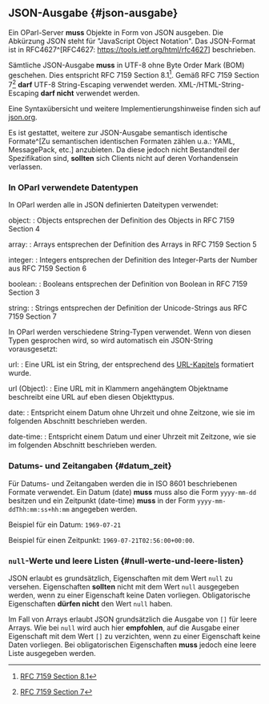## JSON-Ausgabe {#json-ausgabe}

Ein OParl-Server **muss** Objekte in Form von JSON ausgeben. Die Abkürzung JSON steht
für "JavaScript Object Notation". Das JSON-Format ist in
RFC4627^[RFC4627: <https://tools.ietf.org/html/rfc4627>] beschrieben.

Sämtliche JSON-Ausgabe **muss** in UTF-8 ohne Byte Order Mark (BOM) geschehen. Dies entspricht
RFC 7159 Section 8.1[^fn-rfc7159-81]. Gemäß RFC 7159 Section 7[^fn-rfc7159-7] **darf** UTF-8
String-Escaping verwendet werden. XML-/HTML-String-Escaping **darf nicht** verwendet werden.

Eine Syntaxübersicht und weitere Implementierungshinweise finden sich auf
[json.org](http://json.org/).

Es ist gestattet, weitere zur JSON-Ausgabe semantisch identische
Formate^[Zu semantischen identischen Formaten zählen u.a.: YAML, MessagePack, etc.]
anzubieten. Da diese jedoch nicht Bestandteil der Spezifikation sind,
**sollten** sich Clients nicht auf deren Vorhandensein verlassen.

[^fn-rfc7159-7]: [RFC 7159 Section 7](https://tools.ietf.org/html/rfc7159#section-7)
[^fn-rfc7159-81]: [RFC 7159 Section 8.1](https://tools.ietf.org/html/rfc7159#section-8.1)

### In OParl verwendete Datentypen

In OParl werden alle in JSON definierten Dateitypen verwendet:

object:
:   Objects entsprechen der Definition des Objects in RFC 7159 Section 4

array:
:   Arrays entsprechen der Definition des Arrays in RFC 7159 Section 5

integer:
:   Integers entsprechen der Definition des Integer-Parts der Number aus RFC 7159 Section 6

boolean:
:   Booleans entsprechen der Definition von Boolean in RFC 7159 Section 3

string:
:   Strings entsprechen der Definition der Unicode-Strings aus RFC 7159 Section 7


In OParl werden verschiedene String-Typen verwendet. Wenn von diesen Typen gesprochen wird,
so wird automatisch ein JSON-String vorausgesetzt:

url:
:   Eine URL ist ein String, der entsprechend des [URL-Kapitels](#urls) formatiert wurde.

url (Object):
:   Eine URL mit in Klammern angehängtem Objektname beschreibt eine URL auf eben diesen Objekttypus.

date:
:   Entspricht einem Datum ohne Uhrzeit und ohne Zeitzone, wie sie im folgenden Abschnitt beschrieben werden.

date-time:
:   Entspricht einem Datum und einer Uhrzeit mit Zeitzone, wie sie im folgenden Abschnitt beschrieben werden.

### Datums- und Zeitangaben  {#datum_zeit}

Für Datums- und Zeitangaben werden die in ISO 8601 beschriebenen Formate verwendet.
Ein Datum (date) **muss** muss also die Form `yyyy-mm-dd` besitzen und ein
Zeitpunkt (date-time) **muss** in der Form `yyyy-mm-ddThh:mm:ss+hh:mm` angegeben werden.

Beispiel für ein Datum: `1969-07-21`

Beispiel für einen Zeitpunkt: `1969-07-21T02:56:00+00:00`.

### `null`-Werte und leere Listen {#null-werte-und-leere-listen}

JSON erlaubt es grundsätzlich, Eigenschaften mit dem Wert `null` zu versehen.
Eigenschaften **sollten** nicht mit dem Wert `null` ausgegeben werden, wenn zu
einer Eigenschaft keine Daten vorliegen. Obligatorische Eigenschaften
**dürfen nicht** den Wert `null` haben.

Im Fall von Arrays erlaubt JSON grundsätzlich die Ausgabe von `[]` für leere
Arrays. Wie bei `null` wird auch hier **empfohlen**, auf die Ausgabe einer
Eigenschaft mit dem Wert `[]` zu verzichten, wenn zu einer Eigenschaft keine Daten
vorliegen. Bei obligatorischen Eigenschaften **muss** jedoch eine leere Liste
ausgegeben werden.
